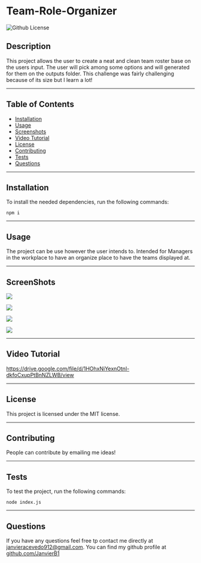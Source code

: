 # Team-Role-Organizer
![Github License](https://img.shields.io/badge/license-MIT-green)
## Description
This project allows the user to create a neat and clean team roster base on the users input. The user will pick among some options and will generated for them on the outputs folder. This challenge was fairly challenging because of its size but I learn a lot!
___
## Table of Contents
* [Installation](#installation)
* [Usage](#usage)
* [Screenshots](#ScreenShots)
* [Video Tutorial](#VideoTutorial)
* [License](#license)
* [Contributing](#contributing)
* [Tests](#tests)
* [Questions](#questions)
___
## Installation
To install the needed dependencies, run the following commands:
```
npm i 
```
___
## Usage
The project can be use however the user intends to. Intended for Managers in the workplace to have an organize place to have the teams displayed at. 

___
## ScreenShots

![](./images/Screenshot%202022-11-14%20174058.png)

![](./images/Screenshot%202022-11-14%20174058.png)

![](./images/Screenshot%202022-11-14%20174058.png)

![](./images/Screenshot%202022-11-14%20174058.png)
___
## Video Tutorial

https://drive.google.com/file/d/1HOhxNiYexnOtnl-dkfoCxupPtBnNZLWB/view

___
## License
This project is licensed under the MIT license.
___
## Contributing
People can contribute by emailing me ideas!
___
## Tests
To test the project, run the following commands:
```
node index.js
```
___
## Questions
If you have any questions feel free tp contact me directly at janvieracevedo912@gmail.com. You can find my github profile at [github.com/JanvierB1](https://github.com/JanvierB1/)